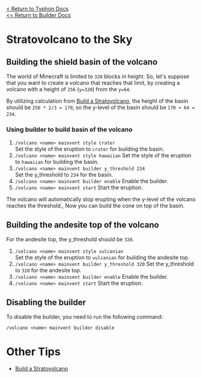 [<  Return to Typhon Docs](/DOCS.md)  
[<< Return to Builder Docs](../builder.md)  

# Stratovolcano to the Sky
## Building the shield basin of the volcano
The world of Minecraft is limited to `320` blocks in height. So, let's suppose that you want to create a volcano that reaches that limit, by creating a volcano with a height of `256` (`y=320`) from the `y=64`.

By utilizing calculation from [Build a Stratovolcano](build_stratovolcano.md), the height of the basin should be `256 * 2/3 = 170`, so the y-level of the basin should be `170 + 64 = 234`.

### Using builder to build basin of the volcano
1. `/volcano <name> mainvent style crater`  
   Set the style of the eruption to `crater` for building the basin.
2. `/volcano <name> mainvent style hawaiian`
   Set the style of the eruption to `hawaiian` for building the basin.
3. `/volcano <name> mainvent builder y_threshold 234`  
   Set the y_threshold to `234` for the basin.
4. `/volcano <name> mainvent builder enable`
   Enable the builder.
5. `/volcano <name> mainvent start`
   Start the eruption.

The volcano will automatically stop erupting when the y-level of the volcano reaches the threshold., Now you can build the cone on top of the basin.

## Building the andesite top of the volcano
For the andesite top, the y_threshold should be `320`.

1. `/volcano <name> mainvent style vulcanian`  
   Set the style of the eruption to `vulcanian` for building the andesite top.
2. `/volcano <name> mainvent builder y_threshold 320`
    Set the y_threshold to `320` for the andesite top.
3. `/volcano <name> mainvent builder enable`
    Enable the builder.
4. `/volcano <name> mainvent start`
    Start the eruption.


## Disabling the builder
To disable the builder, you need to run the following command:
```
/volcano <name> mainvent builder disable
```

# Other Tips
- [Build a Stratovolcano](./tips/build_stratovolcano.md)